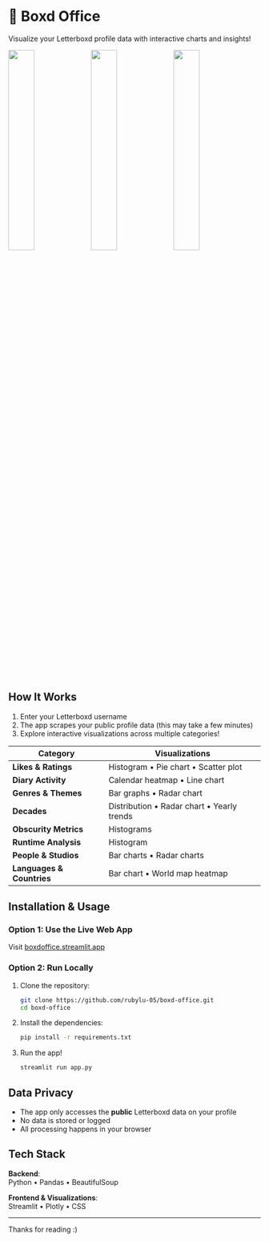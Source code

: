 # 🍿 Boxd Office

Visualize your Letterboxd profile data with interactive charts and insights!

<img src="https://i.postimg.cc/VNQ14jdr/9-CF11-ECC-A6-FE-4950-A7-C7-D9-AB7-D52-A79-A-1-201-a.jpg" width="32%"/> <img src="https://i.postimg.cc/50fJWb5f/C31-D34-EC-DD08-49-E5-990-C-CCD0-FBF0-BFA4-1-201-a.jpg" width="32%"/> <img src="https://i.postimg.cc/W3Sv2CSg/6-D056696-54-B7-44-C8-B6-D0-785-FE940-B0-D3-1-201-a.jpg" width="32%"/>

## How It Works

1. Enter your Letterboxd username
2. The app scrapes your public profile data (this may take a few minutes)
3. Explore interactive visualizations across multiple categories!

| Category | Visualizations |
|----------|----------------|
| **Likes & Ratings** | Histogram • Pie chart • Scatter plot |
| **Diary Activity** | Calendar heatmap • Line chart |
| **Genres & Themes** | Bar graphs • Radar chart |
| **Decades** | Distribution • Radar chart • Yearly trends |
| **Obscurity Metrics** | Histograms |
| **Runtime Analysis** | Histogram |
| **People & Studios** | Bar charts • Radar charts |
| **Languages & Countries** | Bar chart • World map heatmap |

## Installation & Usage

### Option 1: Use the Live Web App
Visit [boxdoffice.streamlit.app](https://boxdoffice.streamlit.app)

### Option 2: Run Locally
1. Clone the repository:
   ```bash
   git clone https://github.com/rubylu-05/boxd-office.git
   cd boxd-office
   ```
2. Install the dependencies:
   ```bash
   pip install -r requirements.txt
   ```
1. Run the app!
   ```bash
   streamlit run app.py
   ```

## Data Privacy

- The app only accesses the **public** Letterboxd data on your profile
- No data is stored or logged
- All processing happens in your browser


## Tech Stack
**Backend**:  
Python • Pandas • BeautifulSoup 

**Frontend & Visualizations**:  
Streamlit • Plotly • CSS

***
Thanks for reading :)
